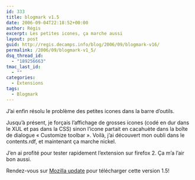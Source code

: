 ```yaml
---
id: 333
title: blogmark v1.5
date: 2006-09-04T22:18:52+00:00
author: Régis
excerpt: Les petites icones, ça marche aussi
layout: post
guid: http://regis.decamps.info/blog/2006/09/blogmark-v16/
permalink: /2006/09/blogmark-v1_5/
dsq_thread_id:
  - "189256663"
tmac_last_id:
  - ""
categories:
  - Extensions
tags:
  - Blogmark
---
```

J&rsquo;ai enfin résolu le problème des petites icones dans la barre d&rsquo;outils. 

Jusqu&rsquo;à présent, je forçais l&rsquo;affichage de grosses icones (codé en dur dans le XUL et pas dans la CSS) sinon l&rsquo;icone partait en cacahuète dans la boîte de dialogue « Customize toolbar ». Voilà, j&rsquo;ai découvert mon oubli dans le contents.rdf, et maintenant ça marche nickel. 

J&rsquo;en ai profité pour tester rapidement l&rsquo;extension sur firefox 2. Ça m&rsquo;a l&rsquo;air bon aussi.

Rendez-vous sur [Mozilla update](https://addons.mozilla.org/firefox/1487/) pour télécharger cette version 1.5!